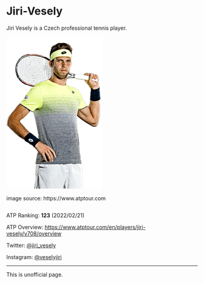 # Jiri-Vesely

Jiri Vesely is a Czech professional tennis player.

<div style="width:50%;height:auto;"><img src="./images/vesely_full_ao18.png"></div>

<p style="margin-bottom:2em;">image source: https://www.atptour.com</p>

ATP Ranking: **123** (2022/02/21)

ATP Overview: <a href="https://www.atptour.com/en/players/jiri-vesely/v708/overview">https://www.atptour.com/en/players/jiri-vesely/v708/overview</a>

Twitter: <a href="https://twitter.com/jiri_vesely">@jiri_vesely</a>

Instagram: <a href="https://www.instagram.com/veselyjiri/">@veselyjiri</a>

***

This is unofficial page. 

